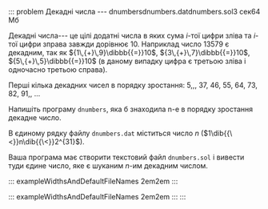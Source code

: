 ::: problem
Декадні числа --- dnumbersdnumbers.datdnumbers.sol3 сек64 Мб

Декадні числа--- це цілі додатні числа в яких сума $і$-тої цифри зліва
та $і$-тої цифри зправа завжди дорівнює 10. Наприклад число 13579 є
декадним, так як ${1\,{+}\,9}\dibbb{{=}}10$, ${3\,{+}\,7}\dibbb{{=}}10$,
${5\,{+}\,5}\dibbb{{=}}10$ (в даному випадку цифра є третьою зліва і
одночасно третьою справа).

Перші кілька декадних чисел в порядку зростання: 5,,, 37, 46, 55, 64,
73, 82, 91,, ...

Напишіть програму `dnumbers`, яка б знаходила n-e в порядку зростання
декадне число.

В єдиному рядку файлу `dnumbers.dat` міститься число $n$
($1\dib{{\<}}n\dib{{\<}}2^{31}$).

Ваша програма має створити текстовий файл `dnumbers.sol` і вивести туди
єдине число, яке є шуканим $n$-им декадним числом.

::: exampleWidthsAndDefaultFileNames
2em2em
:::

::: exampleWidthsAndDefaultFileNames
2em2em
:::
:::
